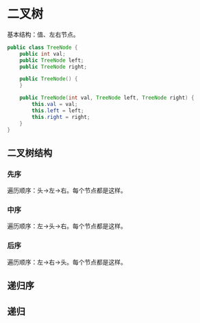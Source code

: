 # 二叉树
基本结构：值、左右节点。
```java
public class TreeNode {
    public int val;
    public TreeNode left;
    public TreeNode right;

    public TreeNode() {
    }

    public TreeNode(int val, TreeNode left, TreeNode right) {
        this.val = val;
        this.left = left;
        this.right = right;
    }
}
```
## 二叉树结构
### 先序
遍历顺序：头->左->右。每个节点都是这样。
### 中序
遍历顺序：左->头->右。每个节点都是这样。
### 后序
遍历顺序：左->右->头。每个节点都是这样。
## 递归序

## 递归
